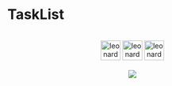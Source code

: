 # TaskList
<br>
<div align="center">
  <img  alt="leonardo_html" height="40" width="40" src="https://cdn.jsdelivr.net/gh/devicons/devicon/icons/html5/html5-original.svg"/>
  <img  alt="leonardo_css" height="40" width="40" src="https://cdn.jsdelivr.net/gh/devicons/devicon/icons/css3/css3-original.svg"/>
  <img alt="leonardo_js" height="40" width="40" src="https://cdn.jsdelivr.net/gh/devicons/devicon/icons/javascript/javascript-original.svg"/>
</div>
<br>

<div align="center"> <img src="https://user-images.githubusercontent.com/59649767/156761740-1e0700bf-00b4-4a9a-8cd5-33a213e1781c.gif"> </div>
